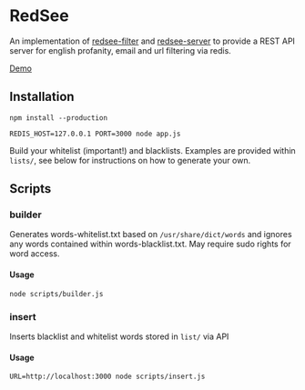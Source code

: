 # RedSee

An implementation of [redsee-filter](https://github.com/confuser/node-redsee-filter) and [redsee-server](https://github.com/confuser/node-redsee-server) to provide a REST API server for english profanity, email and url filtering via redis.

[Demo](http://redsee.frostcast.net)

## Installation
```
npm install --production

REDIS_HOST=127.0.0.1 PORT=3000 node app.js
```

Build your whitelist (important!) and blacklists. Examples are provided within `lists/`, see below for instructions on how to generate your own.

## Scripts

### builder
Generates words-whitelist.txt based on `/usr/share/dict/words` and ignores any words contained within words-blacklist.txt. May require sudo rights for word access.

#### Usage
```
node scripts/builder.js
```

### insert
Inserts blacklist and whitelist words stored in `list/` via API

#### Usage
```
URL=http://localhost:3000 node scripts/insert.js
```
